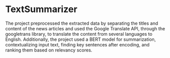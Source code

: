 # TextSummarizer
The project preprocessed the extracted data by separating the titles and content of the news articles and used the Google Translate API, through the googletrans library, to translate the content from several languages to English. Additionally, the project used a BERT model for summarization, contextualizing input text, finding key sentences after encoding, and ranking them based on relevancy scores.
